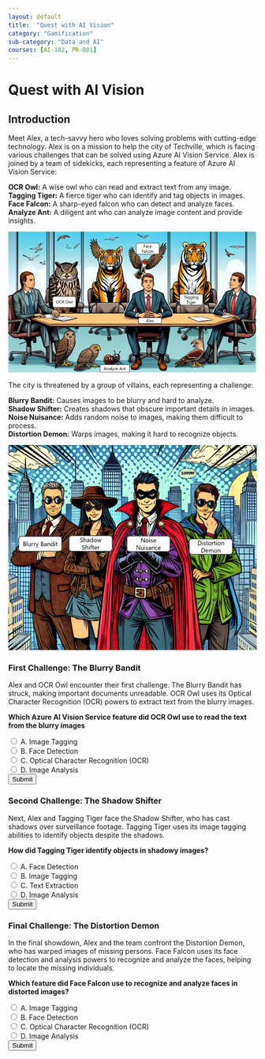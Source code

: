 ```yaml
---
layout: default
title:  "Quest with AI Vision"
category: "Gamification"
sub-category: "Data and AI"
courses: [AI-102, PR-801]
---
```

# Quest with AI Vision

## Introduction

Meet Alex, a tech-savvy hero who loves solving problems with cutting-edge technology. Alex is on a mission to help the city of Techville, which is facing various challenges that can be solved using Azure AI Vision Service. Alex is joined by a team of sidekicks, each representing a feature of Azure AI Vision Service:

**OCR Owl:** A wise owl who can read and extract text from any image.<br>
**Tagging Tiger:** A fierce tiger who can identify and tag objects in images.<br>
**Face Falcon:** A sharp-eyed falcon who can detect and analyze faces.<br>
**Analyze Ant:** A diligent ant who can analyze image content and provide insights.

<a href="./images/av1.png">
  <img src="./images/av1.png" alt="Alex is joined by a team of sidekicks">
</a>
<br>

The city is threatened by a group of villains, each representing a challenge:

**Blurry Bandit:** Causes images to be blurry and hard to analyze.<br>
**Shadow Shifter:** Creates shadows that obscure important details in images.<br>
**Noise Nuisance:** Adds random noise to images, making them difficult to process.<br>
**Distortion Demon:** Warps images, making it hard to recognize objects.<br>

<a href="./images/av2.png">
  <img src="./images/av2.png" alt="a group of villains">
</a>
<br>

### First Challenge: The Blurry Bandit
Alex and OCR Owl encounter their first challenge. The Blurry Bandit has struck, making important documents unreadable. OCR Owl uses its Optical Character Recognition (OCR) powers to extract text from the blurry images.

**Which Azure AI Vision Service feature did OCR Owl use to read the text from the blurry images**

<form id="quizForm1">
  <input type="radio" id="q1a" name="q1" value="A">
  <label for="q1a">A. Image Tagging</label><br>
  <input type="radio" id="q1b" name="q1" value="B">
  <label for="q1b">B. Face Detection</label><br>
  <input type="radio" id="q1c" name="q1" value="C">
  <label for="q1c">C. Optical Character Recognition (OCR)</label><br>
  <input type="radio" id="q1d" name="q1" value="D">
  <label for="q1d">D. Image Analysis</label><br>
  <button type="button" onclick="checkAnswer1()" class="styled-button">Submit</button>
</form>

<p id="result1"></p>

### Second Challenge: The Shadow Shifter
Next, Alex and Tagging Tiger face the Shadow Shifter, who has cast shadows over surveillance footage. Tagging Tiger uses its image tagging abilities to identify objects despite the shadows.

**How did Tagging Tiger identify objects in shadowy images?**

<form id="quizForm2">
  <input type="radio" id="q2a" name="q2" value="A">
  <label for="q2a">A. Face Detection</label><br>
  <input type="radio" id="q2b" name="q2" value="B">
  <label for="q2b">B. Image Tagging</label><br>
  <input type="radio" id="q2c" name="q2" value="C">
  <label for="q2c">C. Text Extraction</label><br>
  <input type="radio" id="q2d" name="q2" value="D">
  <label for="q2d">D. Image Analysis</label><br>
  <button type="button" onclick="checkAnswer2()" class="styled-button">Submit</button>
</form>

<p id="result2"></p>

### Final Challenge: The Distortion Demon
In the final showdown, Alex and the team confront the Distortion Demon, who has warped images of missing persons. Face Falcon uses its face detection and analysis powers to recognize and analyze the faces, helping to locate the missing individuals.

**Which feature did Face Falcon use to recognize and analyze faces in distorted images?**

<form id="quizForm3">
  <input type="radio" id="q3a" name="q3" value="A">
  <label for="q3a">A. Image Tagging</label><br>
  <input type="radio" id="q3b" name="q3" value="B">
  <label for="q3b">B. Face Detection</label><br>
  <input type="radio" id="q3c" name="q3" value="C">
  <label for="q3c">C. Optical Character Recognition (OCR)</label><br>
  <input type="radio" id="q3d" name="q3" value="D">
  <label for="q3d">D. Image Analysis</label><br>
  <button type="button" onclick="checkAnswer3()" class="styled-button">Submit</button>
</form>

<p id="result3"></p>


<script>
  function checkAnswer1() {
    var radios = document.getElementsByName('q1');
    var correctAnswer = 'C';
    var result = document.getElementById('result1');
    var selected = false;

    for (var i = 0; i < radios.length; i++) {
      if (radios[i].checked) {
        selected = true;
        if (radios[i].value === correctAnswer) {
          result.textContent = 'Correct!';
          result.style.color = 'green';
        } else {
          result.textContent = 'Incorrect. Try again!';
          result.style.color = 'red';
        }
        break;
      }
    }

    if (!selected) {
      result.textContent = 'Please select an answer.';
      result.style.color = 'orange';
    }
  }

  function checkAnswer2() {
    var radios = document.getElementsByName('q2');
    var correctAnswer = 'B';
    var result = document.getElementById('result2');
    var selected = false;

    for (var i = 0; i < radios.length; i++) {
      if (radios[i].checked) {
        selected = true;
        if (radios[i].value === correctAnswer) {
          result.textContent = 'Correct!';
          result.style.color = 'green';
        } else {
          result.textContent = 'Incorrect. Try again!';
          result.style.color = 'red';
        }
        break;
      }
    }

    if (!selected) {
      result.textContent = 'Please select an answer.';
      result.style.color = 'orange';
    }
  }

  function checkAnswer3() {
    var radios = document.getElementsByName('q3');
    var correctAnswer = 'B';
    var result = document.getElementById('result3');
    var selected = false;

    for (var i = 0; i < radios.length; i++) {
      if (radios[i].checked) {
        selected = true;
        if (radios[i].value === correctAnswer) {
          result.textContent = 'Correct!';
          result.style.color = 'green';
        } else {
          result.textContent = 'Incorrect. Try again!';
          result.style.color = 'red';
        }
        break;
      }
    }

    if (!selected) {
      result.textContent = 'Please select an answer.';
      result.style.color = 'orange';
    }
  }

 
</script>
